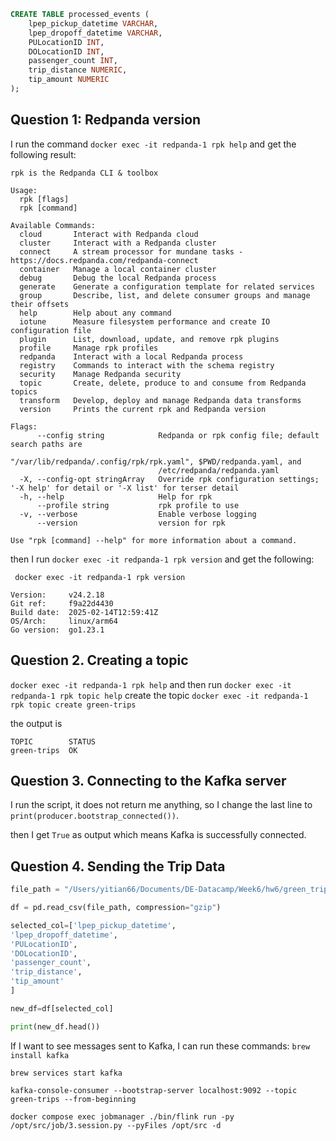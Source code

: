 
```SQL
CREATE TABLE processed_events (
    lpep_pickup_datetime VARCHAR,
    lpep_dropoff_datetime VARCHAR,
    PULocationID INT,
    DOLocationID INT,
    passenger_count INT,
    trip_distance NUMERIC,
    tip_amount NUMERIC
);
```

## Question 1: Redpanda version
I run the command `docker exec -it redpanda-1 rpk help` and get the following result:

```ssh
rpk is the Redpanda CLI & toolbox

Usage:
  rpk [flags]
  rpk [command]

Available Commands:
  cloud       Interact with Redpanda cloud
  cluster     Interact with a Redpanda cluster
  connect     A stream processor for mundane tasks - https://docs.redpanda.com/redpanda-connect
  container   Manage a local container cluster
  debug       Debug the local Redpanda process
  generate    Generate a configuration template for related services
  group       Describe, list, and delete consumer groups and manage their offsets
  help        Help about any command
  iotune      Measure filesystem performance and create IO configuration file
  plugin      List, download, update, and remove rpk plugins
  profile     Manage rpk profiles
  redpanda    Interact with a local Redpanda process
  registry    Commands to interact with the schema registry
  security    Manage Redpanda security
  topic       Create, delete, produce to and consume from Redpanda topics
  transform   Develop, deploy and manage Redpanda data transforms
  version     Prints the current rpk and Redpanda version

Flags:
      --config string            Redpanda or rpk config file; default search paths are
                                 "/var/lib/redpanda/.config/rpk/rpk.yaml", $PWD/redpanda.yaml, and
                                 /etc/redpanda/redpanda.yaml
  -X, --config-opt stringArray   Override rpk configuration settings; '-X help' for detail or '-X list' for terser detail
  -h, --help                     Help for rpk
      --profile string           rpk profile to use
  -v, --verbose                  Enable verbose logging
      --version                  version for rpk

Use "rpk [command] --help" for more information about a command.
```

then I run `docker exec -it redpanda-1 rpk version` and get the following:
```ssh
 docker exec -it redpanda-1 rpk version

Version:     v24.2.18
Git ref:     f9a22d4430
Build date:  2025-02-14T12:59:41Z
OS/Arch:     linux/arm64
Go version:  go1.23.1
```

## Question 2. Creating a topic

`docker exec -it redpanda-1 rpk help` and then run `docker exec -it redpanda-1 rpk topic help`
create the topic `docker exec -it redpanda-1 rpk topic create green-trips`

the output is 
```ssh
TOPIC        STATUS
green-trips  OK
```

## Question 3. Connecting to the Kafka server
I run the script, it does not return me anything, so I change the last line to `print(producer.bootstrap_connected())`.

then I get `True` as output which means Kafka is successfully connected.

## Question 4. Sending the Trip Data

```python
file_path = "/Users/yitian66/Documents/DE-Datacamp/Week6/hw6/green_tripdata_2019-10.csv.gz"

df = pd.read_csv(file_path, compression="gzip")

selected_col=['lpep_pickup_datetime',
'lpep_dropoff_datetime',
'PULocationID',
'DOLocationID',
'passenger_count',
'trip_distance',
'tip_amount'
]

new_df=df[selected_col]

print(new_df.head())
```
If I want to see messages sent to Kafka, I can run these commands:
`brew install kafka`

`brew services start kafka`

`kafka-console-consumer --bootstrap-server localhost:9092 --topic green-trips --from-beginning`

`docker compose exec jobmanager ./bin/flink run -py /opt/src/job/3.session.py --pyFiles /opt/src -d`

